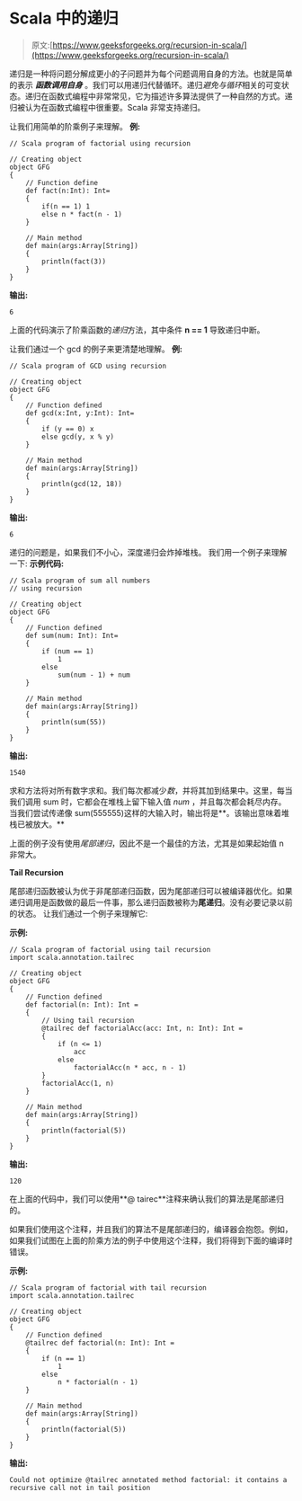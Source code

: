 # Scala 中的递归

> 原文:[https://www.geeksforgeeks.org/recursion-in-scala/](https://www.geeksforgeeks.org/recursion-in-scala/)

递归是一种将问题分解成更小的子问题并为每个问题调用自身的方法。也就是简单的表示 ***函数调用自身*** 。我们可以用递归代替循环。递归*避免与循环*相关的可变状态。递归在函数式编程中非常常见，它为描述许多算法提供了一种自然的方式。递归被认为在函数式编程中很重要。Scala 非常支持递归。

让我们用简单的阶乘例子来理解。
**例:**

```
// Scala program of factorial using recursion

// Creating object
object GFG
{
    // Function define
    def fact(n:Int): Int=
    {
        if(n == 1) 1
        else n * fact(n - 1)
    }

    // Main method
    def main(args:Array[String])
    {
        println(fact(3))
    }
}
```

**输出:**

```
6
```

上面的代码演示了阶乘函数的*递归*方法，其中条件 **n == 1** 导致递归中断。

让我们通过一个 gcd 的例子来更清楚地理解。
**例:**

```
// Scala program of GCD using recursion

// Creating object
object GFG
{
    // Function defined
    def gcd(x:Int, y:Int): Int=
    {
        if (y == 0) x
        else gcd(y, x % y)
    }

    // Main method
    def main(args:Array[String])
    {
        println(gcd(12, 18))
    }
}
```

**输出:**

```
6
```

递归的问题是，如果我们不小心，深度递归会炸掉堆栈。
我们用一个例子来理解一下:
**示例代码:**

```
// Scala program of sum all numbers
// using recursion

// Creating object
object GFG
{
    // Function defined
    def sum(num: Int): Int=
    {
        if (num == 1)
            1
        else
            sum(num - 1) + num
    }

    // Main method
    def main(args:Array[String])
    {
        println(sum(55))
    }
}
```

**输出:**

```
1540
```

求和方法将对所有数字求和。我们每次都减少*数*，并将其加到结果中。这里，每当我们调用 sum 时，它都会在堆栈上留下输入值 *num* ，并且每次都会耗尽内存。当我们尝试传递像 sum(555555)这样的大输入时，输出将是**。该输出意味着堆栈已被放大。**

上面的例子没有使用*尾部递归*，因此不是一个最佳的方法，尤其是如果起始值 n 非常大。

**Tail Recursion**

尾部递归函数被认为优于非尾部递归函数，因为尾部递归可以被编译器优化。如果递归调用是函数做的最后一件事，那么递归函数被称为**尾递归**。没有必要记录以前的状态。
让我们通过一个例子来理解它:

**示例:**

```
// Scala program of factorial using tail recursion
import scala.annotation.tailrec

// Creating object
object GFG
{
    // Function defined
    def factorial(n: Int): Int =
    {
        // Using tail recursion
        @tailrec def factorialAcc(acc: Int, n: Int): Int =
        {
            if (n <= 1)
                acc
            else 
                factorialAcc(n * acc, n - 1)
        }
        factorialAcc(1, n)
    }

    // Main method
    def main(args:Array[String])
    {
        println(factorial(5))
    }
}
```

**输出:**

```
120
```

在上面的代码中，我们可以使用**@ tairec**注释来确认我们的算法是尾部递归的。

如果我们使用这个注释，并且我们的算法不是尾部递归的，编译器会抱怨。例如，如果我们试图在上面的阶乘方法的例子中使用这个注释，我们将得到下面的编译时错误。

**示例:**

```
// Scala program of factorial with tail recursion
import scala.annotation.tailrec

// Creating object
object GFG
{
    // Function defined
    @tailrec def factorial(n: Int): Int =
    {
        if (n == 1)
            1
        else 
            n * factorial(n - 1)
    }

    // Main method
    def main(args:Array[String])
    {
        println(factorial(5))
    }
}
```

**输出:**

```
Could not optimize @tailrec annotated method factorial: it contains a recursive call not in tail position
```